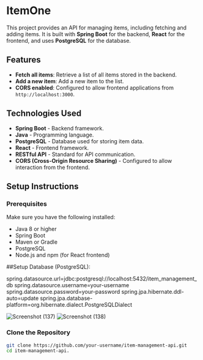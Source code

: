 # ItemOne

This project provides an API for managing items, including fetching and adding items. It is built with **Spring Boot** for the backend, **React** for the frontend, and uses **PostgreSQL** for the database.

## Features

- **Fetch all items**: Retrieve a list of all items stored in the backend.
- **Add a new item**: Add a new item to the list.
- **CORS enabled**: Configured to allow frontend applications from `http://localhost:3000`.

## Technologies Used

- **Spring Boot** - Backend framework.
- **Java** - Programming language.
- **PostgreSQL** - Database used for storing item data.
- **React** - Frontend framework.
- **RESTful API** - Standard for API communication.
- **CORS (Cross-Origin Resource Sharing)** - Configured to allow interaction from the frontend.

## Setup Instructions

### Prerequisites

Make sure you have the following installed:

- Java 8 or higher
- Spring Boot
- Maven or Gradle
- PostgreSQL
- Node.js and npm (for React frontend)


##Setup Database (PostgreSQL):

spring.datasource.url=jdbc:postgresql://localhost:5432/item_management_db
spring.datasource.username=your-username
spring.datasource.password=your-password
spring.jpa.hibernate.ddl-auto=update
spring.jpa.database-platform=org.hibernate.dialect.PostgreSQLDialect

![Screenshot (137)](https://github.com/user-attachments/assets/ea18306c-b5de-45a1-aed4-99b41cd3f38b)
![Screenshot (138)](https://github.com/user-attachments/assets/2c957177-a388-4266-8674-7574876c3ecf)

### Clone the Repository

```bash
git clone https://github.com/your-username/item-management-api.git
cd item-management-api.


